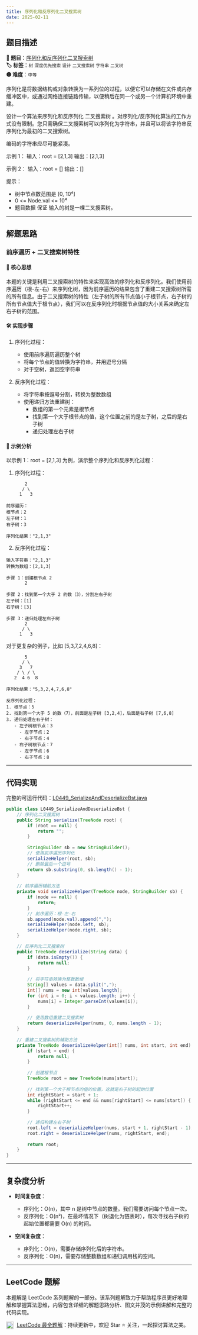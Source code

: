 ```yaml
---
title: 序列化和反序列化二叉搜索树
date: 2025-02-11
---
```


## 题目描述

**🔗 题目**：[序列化和反序列化二叉搜索树](https://leetcode.cn/problems/serialize-and-deserialize-bst/)  
**🏷️ 标签**：`树` `深度优先搜索` `设计` `二叉搜索树` `字符串` `二叉树`  
**🟡 难度**：`中等`  

序列化是将数据结构或对象转换为一系列位的过程，以便它可以存储在文件或内存缓冲区中，或通过网络连接链路传输，以便稍后在同一个或另一个计算机环境中重建。

设计一个算法来序列化和反序列化 二叉搜索树 。对序列化/反序列化算法的工作方式没有限制。您只需确保二叉搜索树可以序列化为字符串，并且可以将该字符串反序列化为最初的二叉搜索树。

编码的字符串应尽可能紧凑。

示例 1：
输入：root = [2,1,3]
输出：[2,1,3]

示例 2：
输入：root = []
输出：[]

提示：
- 树中节点数范围是 [0, 10⁴]
- 0 <= Node.val <= 10⁴
- 题目数据 保证 输入的树是一棵二叉搜索树。

---

## 解题思路
### 前序遍历 + 二叉搜索树特性

#### 📝 核心思想
本题的关键是利用二叉搜索树的特性来实现高效的序列化和反序列化。我们使用前序遍历（根-左-右）来序列化树，因为前序遍历的结果包含了重建二叉搜索树所需的所有信息。由于二叉搜索树的特性（左子树的所有节点值小于根节点，右子树的所有节点值大于根节点），我们可以在反序列化时根据节点值的大小关系来确定左右子树的范围。

#### 🛠️ 实现步骤
1. 序列化过程：
   - 使用前序遍历遍历整个树
   - 将每个节点的值转换为字符串，并用逗号分隔
   - 对于空树，返回空字符串

2. 反序列化过程：
   - 将字符串按逗号分割，转换为整数数组
   - 使用递归方法重建树：
     - 数组的第一个元素是根节点
     - 找到第一个大于根节点的值，这个位置之前的是左子树，之后的是右子树
     - 递归处理左右子树

#### 🧩 示例分析
以示例 1：root = [2,1,3] 为例，演示整个序列化和反序列化过程：

1. 序列化过程：
```
       2
      / \
     1   3

前序遍历：
根节点：2
左子树：1
右子树：3

序列化结果："2,1,3"
```

2. 反序列化过程：
```
输入字符串："2,1,3"
转换为数组：[2,1,3]

步骤 1：创建根节点 2
       2

步骤 2：找到第一个大于 2 的数（3），分割左右子树
左子树：[1]
右子树：[3]

步骤 3：递归处理左右子树
       2
      / \
     1   3
```

对于更复杂的例子，比如 [5,3,7,2,4,6,8]：
```
       5
      / \
     3   7
    / \ / \
   2  4 6  8

序列化结果："5,3,2,4,7,6,8"

反序列化过程：
1. 根节点：5
2. 找到第一个大于 5 的数（7），前面是左子树 [3,2,4]，后面是右子树 [7,6,8]
3. 递归处理左右子树：
   - 左子树根节点：3
     - 左子节点：2
     - 右子节点：4
   - 右子树根节点：7
     - 左子节点：6
     - 右子节点：8
```

---

## 代码实现

完整的可运行代码：[L0449_SerializeAndDeserializeBst.java](../src/main/java/L0449_SerializeAndDeserializeBst.java)

```java
public class L0449_SerializeAndDeserializeBst {
    // 序列化二叉搜索树
    public String serialize(TreeNode root) {
        if (root == null) {
            return "";
        }
        
        StringBuilder sb = new StringBuilder();
        // 使用前序遍历序列化
        serializeHelper(root, sb);
        // 删除最后一个逗号
        return sb.substring(0, sb.length() - 1);
    }
    
    // 前序遍历辅助方法
    private void serializeHelper(TreeNode node, StringBuilder sb) {
        if (node == null) {
            return;
        }
        // 前序遍历：根-左-右
        sb.append(node.val).append(",");
        serializeHelper(node.left, sb);
        serializeHelper(node.right, sb);
    }

    // 反序列化二叉搜索树
    public TreeNode deserialize(String data) {
        if (data.isEmpty()) {
            return null;
        }
        
        // 将字符串转换为整数数组
        String[] values = data.split(",");
        int[] nums = new int[values.length];
        for (int i = 0; i < values.length; i++) {
            nums[i] = Integer.parseInt(values[i]);
        }
        
        // 使用数组重建二叉搜索树
        return deserializeHelper(nums, 0, nums.length - 1);
    }
    
    // 重建二叉搜索树的辅助方法
    private TreeNode deserializeHelper(int[] nums, int start, int end) {
        if (start > end) {
            return null;
        }
        
        // 创建根节点
        TreeNode root = new TreeNode(nums[start]);
        
        // 找到第一个大于根节点的值的位置，这就是右子树的起始位置
        int rightStart = start + 1;
        while (rightStart <= end && nums[rightStart] <= nums[start]) {
            rightStart++;
        }
        
        // 递归构建左右子树
        root.left = deserializeHelper(nums, start + 1, rightStart - 1);
        root.right = deserializeHelper(nums, rightStart, end);
        
        return root;
    }
}
```

---

## 复杂度分析

- **时间复杂度**：
  - 序列化：O(n)，其中 n 是树中节点的数量。我们需要访问每个节点一次。
  - 反序列化：O(n²)，在最坏情况下（树退化为链表时），每次寻找右子树的起始位置都需要 O(n) 的时间。

- **空间复杂度**：
  - 序列化：O(n)，需要存储序列化后的字符串。
  - 反序列化：O(n)，需要存储整数数组和递归调用栈的空间。

---

## LeetCode 题解
     
本题解是 LeetCode 系列题解的一部分。该系列题解致力于帮助程序员更好地理解和掌握算法思维，内容包含详细的解题思路分析、图文并茂的示例讲解和完整的代码实现。
     
<img src="https://github.githubassets.com/images/modules/logos_page/GitHub-Mark.png" alt="GitHub" width="20" style="vertical-align: middle; margin-right: 5px"> [LeetCode 最全题解](https://github.com/LjyYano/LeetCode)：持续更新中，欢迎 Star ⭐️ 关注，一起探讨算法之美。 